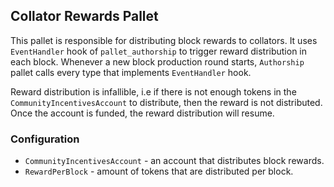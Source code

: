 ## Collator Rewards Pallet

This pallet is responsible for distributing block rewards to collators. It uses `EventHandler` hook of `pallet_authorship` to trigger reward distribution in each block. Whenever a new block production round starts, `Authorship` pallet calls every type that implements `EventHandler` hook.

Reward distribution is infallible, i.e if there is not enough tokens in the `CommunityIncentivesAccount` to distribute, then the reward is not distributed. Once the account is funded, the reward distribution will resume.

### Configuration

- `CommunityIncentivesAccount` - an account that distributes block rewards.
- `RewardPerBlock` - amount of tokens that are distributed per block.

